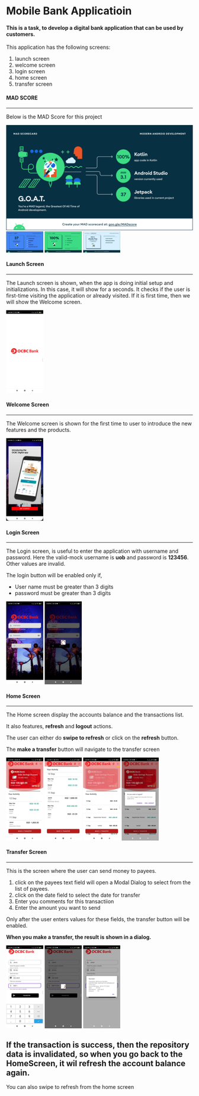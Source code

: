 # Mobile Bank Applicatioin
#### This is a task, to develop a digital bank application that can be used by customers.

This application has the following screens:

1. launch screen
2. welcome screen
3. login screen
4. home screen
5. transfer screen


#### MAD SCORE
------------
Below is the MAD Score for this project

<img src="mad_scorecard/summary.png" />
<img src="mad_scorecard/jetpack.png" width="100" />
<img src="mad_scorecard/kotlin.png" width="100" />
<img src="mad_scorecard/studio.png" width="100" />


#### Launch Screen
------------
The Launch screen is shown, when the app is doing initial setup and initializations. In this case, it will show for a seconds.
It checks if the user is first-time visiting the application or already visited. If it is first time, then we will show the Welcome screen.

<img src="screenshots/o1.jpeg" width="100" />

#### Welcome Screen
------------
The Welcome screen is shown for the first time to user to introduce the new features and the products.

<img src="screenshots/o2.jpeg" width="100" />
  
#### Login Screen
------------
The Login screen, is useful to enter the application with username and password. Here the valid-mock username is **uob** and password is **123456**. Other values are invalid.

The login button will be enabled only if,
- User name must be greater than 3 digits
- password must be greater than 3 digits

<img src="screenshots/o3.jpeg" width="100" /> 
<img src="screenshots/o4.jpeg" width="100" />

#### Home Screen
------------
The Home screen display the accounts balance and the transactions list.

It also features, **refresh** and **logout** actions.

The user can either do **swipe to refresh** or click on the **refresh** button.

The **make a transfer** button will navigate to the transfer screen

<img src="screenshots/o6.jpg" width="100" />
<img src="screenshots/o7.jpg" width="100" />
<img src="screenshots/o5.jpeg" width="100" />
<img src="screenshots/o10.jpeg" width="100" />

#### Transfer Screen
------------
This is the screen where the user can send money to payees.

1. click on the payees text field will open a Modal Dialog to select from the list of payees.
2. click on the date field to select the date for transfer
3. Enter you comments for this transactiion
4. Enter the amount you want to send

Only after the user enters values for these fields, the transfer button will be enabled.

**When you make a transfer, the result is shown in a dialog.**


<img src="screenshots/o7.jpeg" width="100" />
<img src="screenshots/o8.jpeg" width="100" />
<img src="screenshots/o9.jpeg" width="100" />

## If the transaction is success, then the repository data is invalidated, so when you go back to the HomeScreen, it wil refresh the account balance again.

You can also swipe to refresh from the home screen
